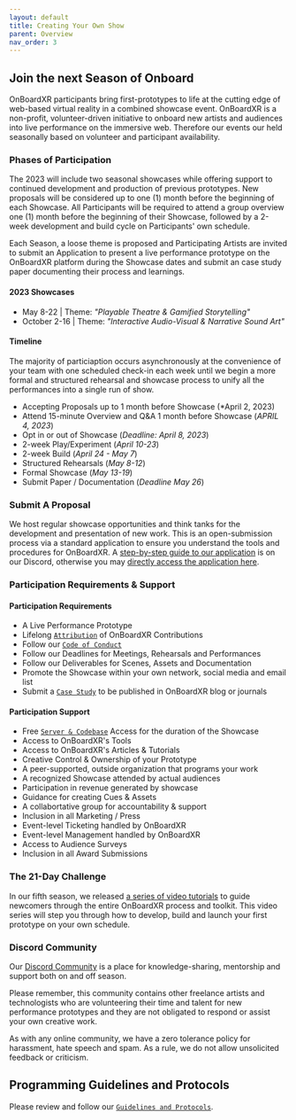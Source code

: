 ```yaml
---
layout: default
title: Creating Your Own Show
parent: Overview
nav_order: 3
---
```


## Join the next Season of Onboard
OnBoardXR participants bring first-prototypes to life at the cutting edge of web-based virtual reality in a combined showcase event. OnBoardXR is a non-profit, volunteer-driven initiative to onboard new artists and audiences into live performance on the immersive web. Therefore our events our held seasonally based on volunteer and participant availability. 

### Phases of Participation
The 2023 will include two seasonal showcases while offering support to continued development and production of previous prototypes. New proposals will be considered up to one (1) month before the beginning of each Showcase. All Participants will be required to attend a group overview one (1) month before the beginning of their Showcase, followed by a 2-week development and build cycle on Participants' own schedule. 

Each Season, a loose theme is proposed and Participating Artists are invited to submit an Application to present a live performance prototype on the OnBoardXR platform during the Showcase dates and submit an case study paper documenting their process and learnings. 

#### **2023 Showcases**
- May 8-22 | Theme: *"Playable Theatre & Gamified Storytelling"* 
- October 2-16 | Theme: *"Interactive Audio-Visual & Narrative Sound Art"*

#### **Timeline**
The majority of particiaption occurs asynchronously at the convenience of your team with one scheduled check-in each week until we begin a more formal and structured rehearsal and showcase process to unify all the performances into a single run of show. 
* Accepting Proposals up to 1 month before Showcase (*April 2, 2023)
* Attend 15-minute Overview and Q&A 1 month before Showcase (*APRIL 4, 2023*)
* Opt in or out of Showcase (*Deadline: April 8, 2023*)
* 2-week Play/Experiment (*April 10-23*)
* 2-week Build (*April 24 - May 7*)
* Structured Rehearsals (*May 8-12*)
* Formal Showcase (*May 13-19*)
* Submit Paper / Documentation (*Deadline May 26*)

### Submit A Proposal
We host regular showcase opportunities and think tanks for the development and presentation of new work. This is an open-submission process via a standard application to ensure you understand the tools and procedures for OnBoardXR. A [step-by-step guide to our application](https://discord.com/channels/849041584905388053/957669626408493087/957691545220444300) is on our Discord, otherwise you may [directly access the application here](https://forms.gle/nbnhGV1jp4xgtFQ1A).

### Participation Requirements & Support

#### Participation Requirements
- A Live Performance Prototype
- Lifelong [`Attribution`](https://futurestages.github.io/OnBoardXR_Landing_Page/docs/branding/#attribution) of OnBoardXR Contributions
- Follow our [`Code of Conduct`](https://futurestages.github.io/OnBoardXR_Landing_Page/docs/glossary-guidelines/)
- Follow our Deadlines for Meetings, Rehearsals and Performances 
- Follow our Deliverables for Scenes, Assets and Documentation
- Promote the Showcase within your own network, social media and email list
- Submit a [`Case Study`](https://futurestages.github.io/OnBoardXR_Landing_Page/docs/case-studies) to be published in OnBoardXR blog or journals

#### Participation Support
- Free [`Server & Codebase`](./dev-with-us.md) Access for the duration of the Showcase
- Access to OnBoardXR's Tools
- Access to OnBoardXR's Articles & Tutorials
- Creative Control & Ownership of your Prototype
- A peer-supported, outside organization that programs your work
- A recognized Showcase attended by actual audiences
- Participation in revenue generated by showcase
- Guidance for creating Cues & Assets
- A collabortative group for accountability & support
- Inclusion in all Marketing / Press
- Event-level Ticketing handled by OnBoardXR
- Event-level Management handled by OnBoardXR
- Access to Audience Surveys
- Inclusion in all Award Submissions 

### The 21-Day Challenge
In our fifth season, we released [a series of video tutorials](./obxr-21-day-challenge.md) to guide newcomers through the entire OnBoardXR process and toolkit. This video series will step you through how to develop, build and launch your first prototype on your own schedule.

### Discord Community
Our [Discord Community](https://discord.gg/qPgbxawu9W) is a place for knowledge-sharing, mentorship and support both on and off season. 

Please remember, this community contains other freelance artists and technologists who are volunteering their time and talent for new performance prototypes and they are not obligated to respond or assist your own creative work. 

As with any online community, we have a zero tolerance policy for harassment, hate speech and spam. As a rule, we do not allow unsolicited feedback or criticism. 

## Programming Guidelines and Protocols
Please review and follow our [`Guidelines and Protocols`](https://futurestages.github.io/OnBoardXR_Landing_Page/docs/glossary-guidelines/).
